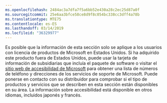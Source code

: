 ```yaml
---
ms.openlocfilehash: 2484ac3a7dfa7f5a6bb52e430a28c2ec25d87a0f
ms.sourcegitcommit: 25e6aa3bfce58ce8d9f8c054bc338cc3dff4a78b
ms.translationtype: MTE75
ms.contentlocale: es-ES
ms.lasthandoff: 03/14/2019
ms.locfileid: "36329977"
---
```

Es posible que la información de esta sección solo se aplique a los usuarios con licencia de productos de Microsoft en Estados Unidos. Si ha adquirido este producto fuera de Estados Unidos, puede usar la tarjeta de información de subsidiarias que incluía el paquete de software o visitar el [sitio web de accesibilidad de Microsoft](http://go.microsoft.com/fwlink/?LinkId=8431) para obtener una lista de números de teléfono y direcciones de los servicios de soporte de Microsoft. Puede ponerse en contacto con su distribuidor para comprobar si el tipo de productos y servicios que se describen en esta sección están disponibles en su área. La información sobre accesibilidad está disponible en otros idiomas, incluidos japonés y francés.